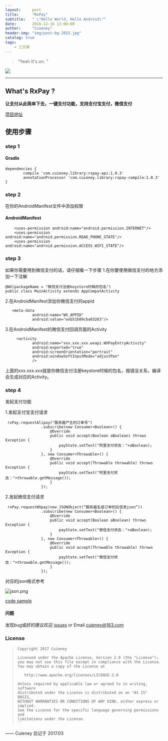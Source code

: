 ```yaml
---
layout:     post
title:      "RxPay"
subtitle:   " \"Hello World, Hello Android\""
date:       2016-12-16 13:00:00
author:     "Cuieney"
header-img: "img/post-bg-2015.jpg"
catalog: true
tags:
    - 三方库
---
```


> “Yeah It's on. ”


![](http://upload-images.jianshu.io/upload_images/3415839-7d4eef4e32368e97.png?imageMogr2/auto-orient/strip%7CimageView2/2/w/1240)


-------


## What's RxPay ?

**让支付从此简单下去，一键支付功能，支持支付宝支付，微信支付**

[项目地址](https://github.com/Cuieney/RxPay)
## 使用步骤
### step 1
#### Gradle

```
dependencies {
    	compile 'com.cuieney.library:rxpay-api:1.0.3'
    	annotationProcessor 'com.cuieney.library:rxpay-compile:1.0.3'
}

```
### step 2
在你的AndroidManifest文件中添加权限
#### AndroidManifest
```
    <uses-permission android:name="android.permission.INTERNET"/>
    <uses-permission android:name="android.permission.READ_PHONE_STATE"/>
    <uses-permission android:name="android.permission.ACCESS_WIFI_STATE"/>

```
### step 3
如果你需要用到微信支付的话，请仔细看一下步骤
1.在你要使用微信支付的地方添加一下注解

```
@WX(packageName = "微信支付注册keystore时候的包名")
public class MainActivity extends AppCompatActivity 
```
2.在AndroidManifest添加你微信支付的appid

```
   <meta-data
            android:name="WX_APPID"
            android:value="wxb51b89cba83263"/>
```
3.在AndroidManifest的微信支付回调页面的Activity

```
     <activity
            android:name="xxx.xxx.xxx.wxapi.WXPayEntryActivity"
            android:exported="true"
            android:screenOrientation="portrait"
            android:windowSoftInputMode="adjustPan"
            />

```
上面的xxx.xxx.xxx就是你微信支付注册keystore时候的包名，报错没关系，编译会生成对应的Activity。

### step 4
发起支付功能

1.发起支付宝支付请求

```
 rxPay.requestAlipay("服务器产生的订单号")
                .subscribe(new Consumer<Boolean>() {
                    @Override
                    public void accept(Boolean aBoolean) throws Exception {
                        payState.setText("阿里支付状态："+aBoolean);
                    }
                }, new Consumer<Throwable>() {
                    @Override
                    public void accept(Throwable throwable) throws Exception {
                        payState.setText("阿里支付状态："+throwable.getMessage());
                    }
                });

```
    
2.发起微信支付请求

```
 rxPay.requestWXpay(new JSONObject(“服务器生成订单的后信息json”))
                .subscribe(new Consumer<Boolean>() {
                    @Override
                    public void accept(Boolean aBoolean) throws Exception {
                        payState.setText("微信支付状态："+aBoolean);
                    }
                }, new Consumer<Throwable>() {
                    @Override
                    public void accept(Throwable throwable) throws Exception {
                        payState.setText("微信支付状态："+throwable.getMessage());
                    }
                });
```
对应的json格式参考

![json.png](http://upload-images.jianshu.io/upload_images/3415839-16341c6eb0f938f8.png?imageMogr2/auto-orient/strip%7CimageView2/2/w/1240)

[code sample](https://github.com/Cuieney/rxpay/blob/master/app/src/main/java/com/cuieney/rxpay_master/MainActivity.java)

#### 问题
发现bug或好的建议欢迎 [issues](https://github.com/Cuieney/AutoFix/issues) or 
Email <cuieney@163.com> 

### License

> ```
> Copyright 2017 Cuieney
>
> Licensed under the Apache License, Version 2.0 (the "License");
> you may not use this file except in compliance with the License.
> You may obtain a copy of the License at
>
>    http://www.apache.org/licenses/LICENSE-2.0
>
> Unless required by applicable law or agreed to in writing, software
> distributed under the License is distributed on an "AS IS" BASIS,
> WITHOUT WARRANTIES OR CONDITIONS OF ANY KIND, either express or implied.
> See the License for the specific language governing permissions and
> limitations under the License.
> ``


—— Cuieney 后记于 2017.03


